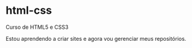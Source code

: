 # html-css
 Curso de HTML5 e CSS3

 Estou aprendendo a criar sites e agora vou gerenciar meus repositórios.
